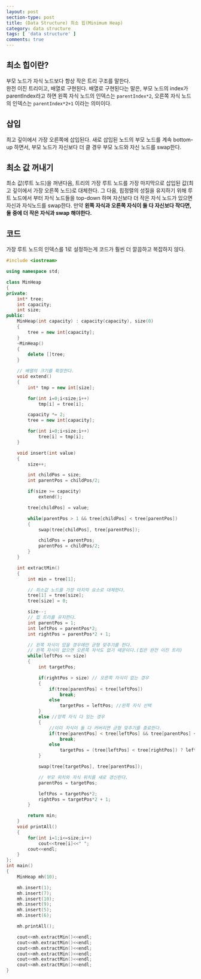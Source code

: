 ```yaml
---
layout: post
section-type: post
title: (Data Structure) 최소 힙(Minimum Heap)
category: data structure
tags: [ 'data structure' ]
comments: true
---
```


##  최소 힙이란?

부모 노드가 자식 노드보다 항상 작은 트리 구조를 말한다.  
완전 이진 트리이고, 배열로 구현된다. 배열로 구현된다는 말은, 부모 노드의 index가 parentIndex라고 하면 왼쪽 자식 노드의 인덱스는 `parentIndex*2`, 오른쪽 자식 노드의 인덱스는 `parentIndex*2+1` 이라는 의미이다.

##  삽입

최고 깊이에서 가장 오른쪽에 삽입된다. 새로 삽입된 노드의 부모 노드를 계속 bottom-up 하면서, 부모 노드가 자신보다 더 클 경우 부모 노드와 자신 노드를 swap한다.  

##  최소 값 꺼내기

최소 값(루트 노드)을 꺼낸다음, 트리의 가장 루트 노드를 가장 마지막으로 삽입된 값(최고 깊이에서 가장 오른쪽 노드)로 대체한다. 그 다음, 힙정렬의 성질을 유지하기 위해 루트 노드에서 부터 자식 노드들을 top-down 하며 자신보다 더 작은 자식 노드가 있으면 자신과 자식노드를 swap한다. 만약 **왼쪽 자식과 오른쪽 자식이 둘 다 자신보다 작다면, 둘 중에 더 작은 자식과 swap 해야한다.**

##  코드

가장 루트 노드의 인덱스를 1로 설정하는게 코드가 훨씬 더 깔끔하고 복잡하지 않다.

``` cpp
#include <iostream>

using namespace std;

class MinHeap
{
private:
    int* tree;
    int capacity;
    int size;
public:
    MinHeap(int capacity) : capacity(capacity), size(0)
    {
        tree = new int[capacity];
    }
    ~MinHeap()
    {
        delete []tree;
    }

    // 배열의 크기를 확장한다.
    void extend()
    {
        int* tmp = new int[size];

        for(int i=0;i<size;i++)
            tmp[i] = tree[i];

        capacity *= 2;
        tree = new int[capacity];

        for(int i=0;i<size;i++)
            tree[i] = tmp[i];
    }

    void insert(int value)
    {
        size++;

        int childPos = size;
        int parentPos = childPos/2;

        if(size >= capacity)
            extend();

        tree[childPos] = value;

        while(parentPos > 1 && tree[childPos] < tree[parentPos])
        {
            swap(tree[childPos], tree[parentPos]);

            childPos = parentPos;
            parentPos = childPos/2;
        }
    }

    int extractMin()
    {
        int min = tree[1];

        // 최소값 노드를 가장 마지막 요소로 대체한다.
        tree[1] = tree[size];
        tree[size] = 0;

        size--;
        // 힙 트리를 유지한다.
        int parentPos = 1;
        int leftPos = parentPos*2;
        int rightPos = parentPos*2 + 1;

        // 왼쪽 자식이 있을 경우에만 균형 맞추기를 한다.
        // 왼쪽 자식이 없으면 오른쪽 자식도 없기 때문이다.(힙은 완전 이진 트리)
        while(leftPos <= size)
        {
            int targetPos;

            if(rightPos > size) // 오른쪽 자식이 없는 경우
            {
                if(tree[parentPos] < tree[leftPos])
                    break;
                else
                    targetPos = leftPos; //왼쪽 자식 선택
            }
            else //양쪽 자식 다 있는 경우
            {
                //이미 자식이 둘 다 커버리면 균형 맞추기를 종료한다.
                if(tree[parentPos] < tree[leftPos] && tree[parentPos] < tree[rightPos])
                    break;
                else
                    targetPos = (tree[leftPos] < tree[rightPos]) ? leftPos : rightPos; // 양쪽 자식 중에 더 큰 녀석과 부모와 교환한다.
            }

            swap(tree[targetPos], tree[parentPos]);

            // 부모 위치와 자식 위치를 새로 갱신한다.
            parentPos = targetPos;

            leftPos = targetPos*2;
            rightPos = targetPos*2 + 1;
        }

        return min;
    }
    void printAll()
    {
        for(int i=1;i<=size;i++)
            cout<<tree[i]<<" ";
        cout<<endl;
    }
};
int main()
{
    MinHeap mh(10);

    mh.insert(1);
    mh.insert(7);
    mh.insert(10);
    mh.insert(9);
    mh.insert(5);
    mh.insert(6);

    mh.printAll();

    cout<<mh.extractMin()<<endl;
    cout<<mh.extractMin()<<endl;
    cout<<mh.extractMin()<<endl;
    cout<<mh.extractMin()<<endl;
    cout<<mh.extractMin()<<endl;
    cout<<mh.extractMin()<<endl;
}
```
